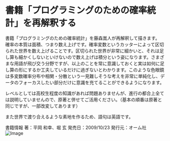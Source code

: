 # 書籍「プログラミングのための確率統計」を再解釈する
書籍「プログラミングのための確率統計」を藤森嵩人が再解釈して描きます。
確率の本質は面積、つまり数え上げです。確率変数というカッターによって区切られた世界を数え上げることです。区切られた世界が非常に細かいと、それは足し算も細かくしないといけないので数え上げは積分という姿になります。さまざまな用語が飛び交う分野ですが、以上のことを常に意識しておくと実は如何に足し算の形にするか工夫しているだけに過ぎないとわかります。このような色眼鏡は多変数確率分布や相関・分散という一見難しそうな考えを非常に単純化し、データのフォーカスしたい部分だけに意識を充てることができるようになります。

レベルとしては高校生程度の知識があれば問題ありませんが、進行の都合上全ては説明していませんので、原著と併せてご活用ください。（基本の順番は原著と同じですが、一部改変してあります）

また世界で渡り合えるような素地を作るため、語句は英語です。

書籍情報
著：平岡 和幸、堀 玄
発売日：2009/10/23
発行元：オーム社
![Image](https://github.com/user-attachments/assets/91dc32f7-d2c2-40e7-b247-a618e14367b7)
